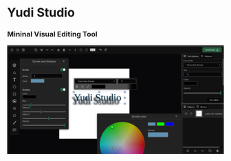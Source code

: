 # Yudi Studio

### Mininal Visual Editing Tool

![Screenshot Dark](./screenshots//Screenshot%20from%202022-08-22%2016-18-10.png)
